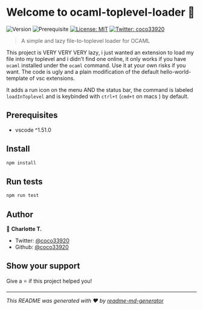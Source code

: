 # Welcome to ocaml-toplevel-loader 👋
![Version](https://img.shields.io/badge/version-0.0.1-blue.svg?cacheSeconds=2592000)
![Prerequisite](https://img.shields.io/badge/vscode-%5E1.51.0-blue.svg)
[![License: MIT](https://img.shields.io/badge/License-MIT-yellow.svg)](#)
[![Twitter: coco33920](https://img.shields.io/twitter/follow/coco33920.svg?style=social)](https://twitter.com/coco33920)

> A simple and lazy file-to-toplevel loader for OCAML

This project is VERY VERY VERY lazy, i just wanted an extension to load my file into my toplevel and i didn't find one online, it only works if you have `ocaml` installed under the `ocaml` command. 
Use it at your own risks if you want. The code is ugly and a plain modification of the default hello-world-template of vsc extensions.

It adds a run icon on the menu AND the status bar, the command is labeled `loadInToplevel` and is keybinded with `ctrl+t` (`cmd+t` on macs ) by default. 

## Prerequisites

- vscode ^1.51.0

## Install

```sh
npm install
```

## Run tests

```sh
npm run test
```

## Author

👤 **Charlotte T.**

* Twitter: [@coco33920](https://twitter.com/coco33920)
* Github: [@coco33920](https://github.com/coco33920)

## Show your support

Give a ⭐️ if this project helped you!


***
_This README was generated with ❤️ by [readme-md-generator](https://github.com/kefranabg/readme-md-generator)_